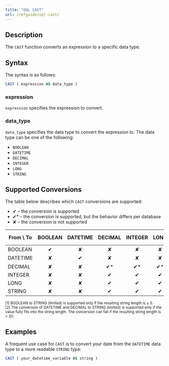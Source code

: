 ```yaml
---
title: "OQL CAST"
url: /refguide/oql-cast/
---
```


## Description

The `CAST` function converts an expression to a specific data type.

## Syntax

The syntax is as follows:

```sql
CAST ( expression AS data_type )
```

### expression

`expression` specifies the expression to convert.

### data_type

`data_type` specifies the data type to convert the expression to. The data type can be one of the following:

* `BOOLEAN`
* `DATETIME`
* `DECIMAL`
* `INTEGER`
* `LONG`
* `STRING`

## Supported Conversions

The table below describes which `CAST` conversions are supported:

* ✔ – the conversion is supported
* ✔* – the conversion is supported, but the behavior differs per database
* ✘ – the conversion is not supported

| From \ To | BOOLEAN | DATETIME | DECIMAL | INTEGER | LONG | STRING (unlimited) | STRING (limited) |
|------| :------: | :------: | :------: | :------: | :------: | :------: | :------: |
| BOOLEAN | ✔ | ✘ | ✘ | ✘ | ✘ | ✔* | ✔*<sup><small>1</small></sup> |
| DATETIME | ✘ | ✔ | ✘ | ✘ | ✘ | ✔* | ✔*<sup><small>2</small></sup> |
| DECIMAL | ✘ | ✘ | ✔* | ✔* | ✔* | ✔* | ✔*<sup><small>2</small></sup> |
| INTEGER | ✘ | ✘ | ✔ | ✔ | ✔ | ✔ | ✔ |
| LONG | ✘ | ✘ | ✔ | ✔ | ✔ | ✔ | ✔ |
| STRING | ✘ | ✘ | ✔ | ✔ | ✔ | ✔ | ✔ |

<small>[1] BOOLEAN to STRING (limited) is supported only if the resulting string length is ≥ 5. <br />[2] The conversion of DATETIME and DECIMAL to STRING (limited) is supported only if the value fully fits into the string length. The conversion can fail if the resulting string length is < 20.</small>

## Examples

A frequent use case for `CAST` is to convert your date from the `DATETIME` data type to a more readable `STRING` type: 

```sql
CAST ( your_datetime_variable AS string )
```
